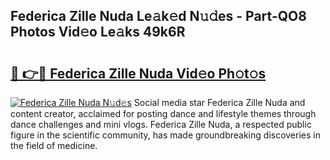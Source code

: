 ## Federica Zille Nuda Le𝚊k𝚎d N𝚞𝚍es - Part-QO8 Photos Vid𝚎o Le𝚊ks 49k6R

# <h2><a href="http://fbccsog.evod.top/?m=Federica+Zille+Nuda">🔗 👉🔴 Federica Zille Nuda Vid𝚎o Ph𝚘t𝚘s</a></h2>

[![Federica Zille Nuda N𝚞d𝚎s](https://i.imgur.com/8V9OHl7.gif)](http://fbccsog.evod.top/?m=Federica+Zille+Nuda)
Social media star Federica Zille Nuda and content creator, acclaimed for posting dance and lifestyle themes through dance challenges and mini vlogs. Federica Zille Nuda, a respected public figure in the scientific community, has made groundbreaking discoveries in the field of medicine. 
